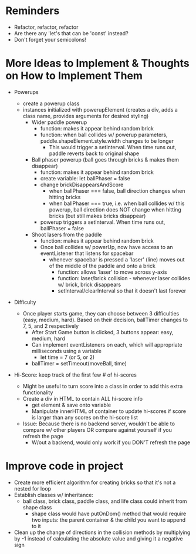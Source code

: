 # Reminders

- Refactor, refactor, refactor
- Are there any 'let's that can be 'const' instead?
- Don't forget your semicolons!

# More Ideas to Implement & Thoughts on How to Implement Them

- Powerups

  - create a powerup class
  - instances initialized with powerupElement (creates a div, adds a class name, provides arguments for desired styling)
    - Wider paddle powerup
      - function: makes it appear behind random brick
      - function: when ball collides w/ powerup parameters, paddle.shapeElement.style.width changes to be longer
        - This would trigger a setInterval. When time runs out, paddle reverts back to original shape
    - Ball phaser powerup (ball goes through bricks & makes them disappear)
      - function: makes it appear behind random brick
      - create variable: let ballPhaser = false
      - change brickDisappearsAndScore
        - when ballPhaser === false, ball direction changes when hitting bricks
        - when ballPhaser === true, i.e. when ball collides w/ this powerup, ball direction does NOT change when hitting bricks (but still makes bricks disappear)
      - powerup triggers a setInterval. When time runs out, ballPhaser = false
    - Shoot lasers from the paddle
      - function: makes it appear behind random brick
      - Once ball collides w/ powerUp, now have access to an eventListener that listens for spacebar
        - whenever spacebar is pressed a 'laser' (line) moves out of the middle of the paddle and onto a brick
          - function: allows 'laser' to move across y-axis
          - function: laser/brick collision - whenever laser collides w/ brick, brick disappears
          - setInterval/clearInterval so that it doesn't last forever

- Difficulty

  - Once player starts game, they can choose between 3 difficulties (easy, medium, hard). Based on their decision, ballTimer changes to 7, 5, and 2 respectively
    - After Start Game button is clicked, 3 buttons appear: easy, medium, hard
    - Can implement eventListeners on each, which will appropriate milliseconds using a variable
      - let time = 7 (or 5, or 2)
    - ballTimer = setTimeout(moveBall, time)

- Hi-Score: keep track of the first few # of hi-scores
  - Might be useful to turn score into a class in order to add this extra functionality
  - Create a div in HTML to contain ALL hi-score info
    - get element & save onto variable
    - Manipulate innerHTML of container to update hi-scores if score is larger than any scores on the hi-score list
  - Issue: Because there is no backend server, wouldn't be able to compare w/ other players OR compare against yourself if you refresh the page
    - W/out a backend, would only work if you DON'T refresh the page

# Improve code in project

- Create more efficient algorithm for creating bricks so that it's not a nested for loop
- Establish classes w/ inheritance:
  - ball class, brick class, paddle class, and life class could inherit from shape class
    - shape class would have putOnDom() method that would require two inputs: the parent container & the child you want to append to it
- Clean up the change of directions in the collision methods by multiplying by -1 instead of calculating the absolute value and giving it a negative sign

